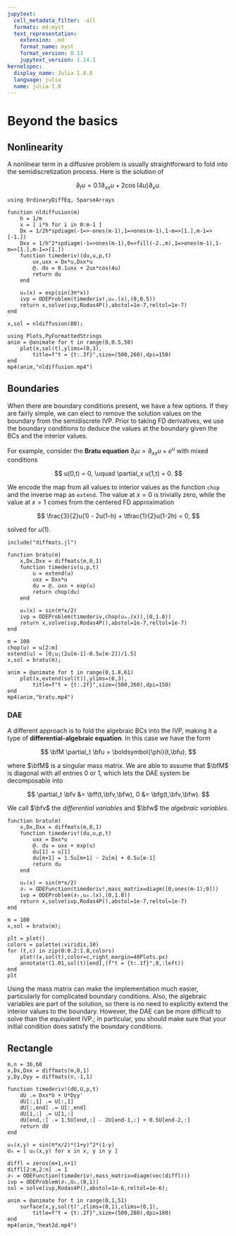 ```yaml
---
jupytext:
  cell_metadata_filter: -all
  formats: md:myst
  text_representation:
    extension: .md
    format_name: myst
    format_version: 0.13
    jupytext_version: 1.14.1
kernelspec:
  display_name: Julia 1.8.0
  language: julia
  name: julia-1.8
---
```


 # Beyond the basics

 ## Nonlinearity

A nonlinear term in a diffusive problem is usually straightforward to fold into the semidiscretization process. Here is the solution of 

$$
\partial_t u = 0.1\partial_{xx}u + 2\cos(4u) \partial_x u. 
$$

```{code-cell}
using OrdinaryDiffEq, SparseArrays

function nldiffusion(m)
    h = 1/m
    x = [ i*h for i in 0:m-1 ]
    Dx = 1/2h*spdiagm(-1=>-ones(m-1),1=>ones(m-1),1-m=>[1.],m-1=>[-1.])
    Dxx = 1/h^2*spdiagm(-1=>ones(m-1),0=>fill(-2.,m),1=>ones(m-1),1-m=>[1.],m-1=>[1.])
    function timederiv!(du,u,p,t)
        ux,uxx = Dx*u,Dxx*u
        @. du = 0.1uxx + 2ux*cos(4u)
        return du 
    end

    u₀(x) = exp(sin(3π*x))
    ivp = ODEProblem(timederiv!,u₀.(x),(0,0.5))
    return x,solve(ivp,Rodas4P(),abstol=1e-7,reltol=1e-7)
end
```

```{code-cell}
x,sol = nldiffusion(80);

using Plots,PyFormattedStrings
anim = @animate for t in range(0,0.5,50)
    plot(x,sol(t),ylims=(0,3),
        title=f"t = {t:.3f}",size=(500,260),dpi=150)
end
mp4(anim,"nldiffusion.mp4")
```

## Boundaries

When there are boundary conditions present, we have a few options. If they are fairly simple, we can elect to remove the solution values on the boundary from the semidiscrete IVP. Prior to taking FD derivatives, we use the boundary conditions to deduce the values at the boundary given the BCs and the interior values. 

For example, consider the **Bratu equation** $\partial_t u = \partial_{xx}u + e^u$ with mixed conditions

$$
u(0,t) = 0, \uquad \partial_x u(1,t) = 0. 
$$

We encode the map from all values to interior values as the function `chop` and the inverse map as `extend`. The value at $x=0$ is trivially zero, while the value at $x=1$ comes from the centered FD approximation 

$$
\frac{3}{2}u(1) - 2u(1-h) + \tfrac{1}{2}u(1-2h) = 0, 
$$

solved for $u(1)$.

```{code-cell}
include("diffmats.jl")

function bratu(m)
    x,Dx,Dxx = diffmats(m,0,1)
    function timederiv(u,p,t)
        u = extend(u)
        uxx = Dxx*u
        du = @. uxx + exp(u)
        return chop(du) 
    end

    u₀(x) = sin(π*x/2)
    ivp = ODEProblem(timederiv,chop(u₀.(x)),(0,1.8))
    return x,solve(ivp,Rodas4P(),abstol=1e-7,reltol=1e-7)
end

m = 100
chop(u) = u[2:m]
extend(u) = [0;u;(2u[m-1]-0.5u[m-2])/1.5]
x,sol = bratu(m);
```

```{code-cell}
anim = @animate for t in range(0,1.8,61)
    plot(x,extend(sol(t)),ylims=(0,3),
        title=f"t = {t:.2f}",size=(500,260),dpi=150)
end
mp4(anim,"bratu.mp4")
```

### DAE

A different approach is to fold the algebraic BCs into the IVP, making it a type of **differential-algebraic equation**. In this case we have the form

$$
\bfM \partial_t \bfu = \boldsymbol{\phi}(t,\bfu), 
$$

where $\bfM$ is a singular mass matrix. We are able to assume that $\bfM$ is diagonal with all entries 0 or 1, which lets the DAE system be decomposable into

$$
\partial_t \bfv &= \bff(t,\bfv,\bfw), 
0 &= \bfg(t,\bfv,\bfw). 
$$

We call $\bfv$ the *differential variables* and $\bfw$ the *algebraic variables*.

```{code-cell}
function bratu(m)
    x,Dx,Dxx = diffmats(m,0,1)
    function timederiv!(du,u,p,t)
        uxx = Dxx*u
        @. du = uxx + exp(u)
        du[1] = u[1]
        du[m+1] = 1.5u[m+1] - 2u[m] + 0.5u[m-1]
        return du
    end

    u₀(x) = sin(π*x/2)
    ∂ₜ = ODEFunction(timederiv!,mass_matrix=diagm([0;ones(m-1);0]))
    ivp = ODEProblem(∂ₜ,u₀.(x),(0,1.8))
    return x,solve(ivp,Rodas4P(),abstol=1e-7,reltol=1e-7)
end

m = 100
x,sol = bratu(m);
```

```{code-cell}
plt = plot()
colors = palette(:viridis,10)
for (t,c) in zip(0:0.2:1.8,colors)
    plot!(x,sol(t),color=c,right_margin=40Plots.px)
    annotate!(1.01,sol(t)[end],(f"t = {t:.1f}",8,:left))
end
plt 
```

Using the mass matrix can make the implementation much easier, particularly for complicated boundary conditions. Also, the algebraic variables are part of the solution, so there is no need to explicitly extend the interior values to the boundary. However, the DAE can be more difficult to solve than the equivalent IVP.; in particular, you should make sure that your initial condition does satisfy the boundary conditions.

## Rectangle

<!-- ```{code-cell}
m,n = 36,60
x,Dx,Dxx = diffmats(m,0,1)
y,Dy,Dyy = diffmats(n,-1,1)

chop(U) = U[2:m,2:n]
function extend(U) 
    last = [0;U[end-1,:];0]
    V = [ zeros(1,n+1); [zeros(m-1) U zeros(m-1)]; last' ]
    return V
end
function timederiv(U,p,t)
    U = extend(U)
    ΔU = Dxx*U + U*Dyy'
    return chop(0.2ΔU) 
end

u₀(x,y) = sin(π*x/2)*(1+y)^2*(1-y)
U₀ = [ u₀(x,y) for x in x, y in y ]
    
ivp = ODEProblem(timederiv,chop(U₀),(0,1))
sol = solve(ivp,Rodas4P(),abstol=1e-6,reltol=1e-6);
```
-->

```{code-cell}
m,n = 36,60
x,Dx,Dxx = diffmats(m,0,1)
y,Dy,Dyy = diffmats(n,-1,1)

function timederiv!(dU,U,p,t)
    dU .= Dxx*U + U*Dyy'
    dU[:,1] .= U[:,1]
    dU[:,end] .= U[:,end]
    dU[1,:] .= U[1,:]
    dU[end,:] .= 1.5U[end,:] - 2U[end-1,:] + 0.5U[end-2,:]
    return dU 
end

u₀(x,y) = sin(π*x/2)*(1+y)^2*(1-y)
U₀ = [ u₀(x,y) for x in x, y in y ]
    
diffl = zeros(m+1,n+1)
diffl[2:m,2:n] .= 1
∂ₜ = ODEFunction(timederiv!,mass_matrix=diagm(vec(diffl)))
ivp = ODEProblem(∂ₜ,U₀,(0,1))
sol = solve(ivp,Rodas4P(),abstol=1e-6,reltol=1e-6);
```

```{code-cell}
anim = @animate for t in range(0,1,51)
    surface(x,y,sol(t)',zlims=(0,1),clims=(0,1),
        title=f"t = {t:.2f}",size=(500,280),dpi=180)
end
mp4(anim,"heat2d.mp4")
```

